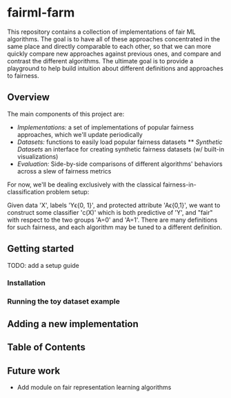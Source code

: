 # fairml-farm
This repository contains a collection of implementations of fair ML algorithms.
The goal is to have all of these approaches concentrated in the same place and directly comparable
to each other, so that we can more quickly compare new approaches against previous ones,
and compare and contrast the different algorithms. The ultimate goal is to provide a playground to help
build intuition about different definitions and approaches to fairness.

## Overview
The main components of this project are:

* *Implementations:* a set of implementations of popular fairness approaches, which we'll update periodically
* *Datasets:* functions to easily load popular fairness datasets
** *Synthetic Datasets* an interface for creating synthetic fairness datasets (w/ built-in visualizations)
* *Evaluation:* Side-by-side comparisons of different algorithms' behaviors across a slew of fairness metrics

For now, we'll be dealing exclusively with the classical fairness-in-classification problem setup:

Given data 'X', labels 'Yϵ{0, 1}', and protected attribute 'Aϵ{0,1}', we want to construct some classifier 'c(X)'
 which is both predictive of 'Y', and "fair" with respect to the two groups 'A=0' and 'A=1'.
 There are many definitions for such fairness, and each algorithm may be tuned to a different definition.

## Getting started

TODO: add a setup guide

### Installation
### Running the toy dataset example
## Adding a new implementation

## Table of Contents

## Future work
* Add module on fair representation learning algorithms
